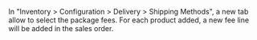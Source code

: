 In "Inventory \> Configuration \> Delivery \> Shipping Methods", a new
tab allow to select the package fees. For each product added, a new fee
line will be added in the sales order.
